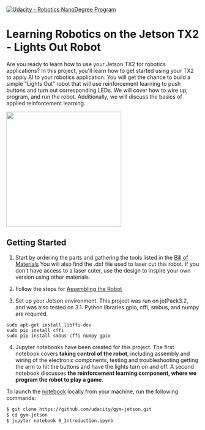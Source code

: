 [![Udacity - Robotics NanoDegree Program](https://s3-us-west-1.amazonaws.com/udacity-robotics/Extra+Images/RoboND_flag.png)](https://www.udacity.com/robotics)
# Learning Robotics on the Jetson TX2 - Lights Out Robot

Are you ready to learn how to use your Jetson TX2 for robotics applications? In this project, you'll learn how to get started using your TX2 to apply AI to your robotics application. You will get the chance to build a simple “Lights Out” robot that will use reinforcement learning to push buttons and turn out corresponding LEDs. We will cover how to wire up, program, and run the robot. Additionally, we will discuss the basics of applied reinforcement learning.

<img src="https://github.com/udacity/gym-jetson/blob/master/images/robot-working.gif" width="300">

## Getting Started

1. Start by ordering the parts and gathering the tools listed in the [Bill of Materials](https://github.com/udacity/gym-jetson/blob/master/robot_construction/BOM.md) You will also find the .dxf file used to laser cut this robot. If you don't have access to a laser cuter, use the design to inspire your own version using other materials.

2. Follow the steps for [Assembling the Robot](https://github.com/udacity/gym-jetson/blob/master/robot_construction/assembly.md) 

3. Set up your Jetson environment. This project was run on jetPack3.2, and was also tested on 3.1. Python libraries gpio, cffi, smbus, and numpy are required.

```
sudo apt-get install libffi-dev
sudo pip install cffi
sudo pip install smbus-cffi numpy gpio
```

4. Jupyter notebooks have been created for this project. The first notebook covers **taking control of the robot**, including assembly and wiring of the electronic components, testing and troubleshooting getting the arm to hit the buttons and have the lights turn on and off. A second notebook discusses **the reinforcement learning component, where we program the robot to play a game**.

To launch the [notebook](https://github.com/udacity/gym-jetson/blob/master/0_Introduction.ipynb) locally from your machine, run the following commands:

``` bash
$ git clone https://github.com/udacity/gym-jetson.git
$ cd gym-jetson
$ jupyter notebook 0_Introduction.ipynb
```
